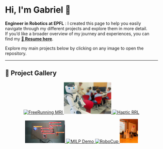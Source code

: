 <h1 align="left">Hi, I'm Gabriel 👋</h1>

**Engineer in Robotics at EPFL** : I created this page to help you easily navigate through my different projects and explore them in more detail.  
If you’d like a broader overview of my journey and experiences, you can find my **[📄 Resume here](./Gabriel_PAFFI_Resume.pdf)**.

Explore my main projects below by clicking on any image to open the repository.<br/>

---


## 🎨 Project Gallery


<p align="center">
  <a href="./assets/freerunning.gif" title="Free-Running 5D Cardiac MRI">
    <img src="./assets/freerunning.gif" width="25%" alt="FreeRunning MRI"/>
  </a>
  <a href="https://github.com/Gabriel29062001/NAO_software" title="NAO Robotics">
    <img src="./assets/nao.jpg" width="31%" alt="NAO Robot"/>
  </a>
  <a href="https://github.com/Gabriel29062001/Bidirectional-Tactile-Interface-Control-and-Perception-Strategies" title="Haptic RRL">
    <img src="./assets/haptic_rrl.gif" width="37%" alt="Haptic RRL"/>
  </a>
</p>

<p align="center">
  <a href="https://github.com/Gabriel29062001/Mobile-Robotics-Project" title="Medical Robotics / MR Demo">
    <img src="./assets/mr.gif" width="26%" alt="MR Demo"/>
  </a>
  <a href="https://github.com/Gabriel29062001/MILP" title="Optimization / MILP">
    <img src="./assets/milp.gif" width="28%" alt="MILP Demo"/>
  </a>
  <a href="https://github.com/Gabriel29062001/ROBOCUP" title="RoboCup Project">
    <img src="./assets/robocup.gif" width="20%" alt="RoboCup"/>
  </a>
  <a href="https://github.com/Gabriel29062001/hackathon" title="Lausanne Hackathon">
    <img src="./assets/lauzhac.jpeg" width="12%" alt="Lausanne Hackathon"/>
  </a>
</p>



